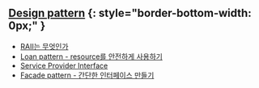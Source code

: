 ## [Design pattern](http://blog.seulgi.kim/search/label/Design%20pattern) {: style="border-bottom-width: 0px;" }
* [RAII는 무엇인가](http://blog.seulgi.kim/2014/01/raii.html)
* [Loan pattern - resource를 안전하게 사용하기](http://blog.seulgi.kim/2014/06/design-pattern-loan-pattern-resource.html)
* [Service Provider Interface](http://blog.seulgi.kim/2014/08/service-provider-interface.html)
* [Facade pattern - 간단한 인터페이스 만들기](http://blog.seulgi.kim/2014/12/facade-pattern.html)
